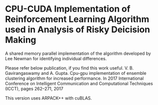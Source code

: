 # CPU-CUDA Implementation of Reinforcement Learning Algorithm used in Analysis of Risky Deicision Making

A shared memory parallel implementation of the algorithm developed by Lee Newman for identifying individual differences.

Please refer below publication, if you find this work useful.
V. B. Gavirangaswamy and A. Gupta. Cpu-gpu implementation of ensemble clustering algorithm for increased performance. In 2017 International Conference on Intelligent Communication and Computational Techniques (ICCT), pages 262–271, 2017

This version uses ARPACK++ with cuBLAS.
